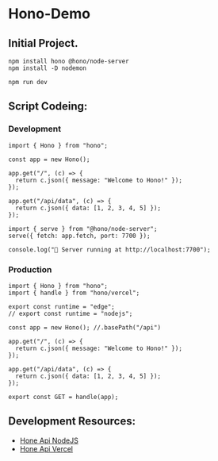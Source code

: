 # Hono-Demo

## Initial Project.

```owershell
npm install hono @hono/node-server
npm install -D nodemon

npm run dev
```

## Script Codeing:

### Development
```JS
import { Hono } from "hono";

const app = new Hono();

app.get("/", (c) => {
  return c.json({ message: "Welcome to Hono!" });
});

app.get("/api/data", (c) => {
  return c.json({ data: [1, 2, 3, 4, 5] });
});

import { serve } from "@hono/node-server";
serve({ fetch: app.fetch, port: 7700 });

console.log("🚀 Server running at http://localhost:7700");
```

### Production
```JS
import { Hono } from "hono";
import { handle } from "hono/vercel";

export const runtime = "edge";
// export const runtime = "nodejs";

const app = new Hono(); //.basePath("/api")

app.get("/", (c) => {
  return c.json({ message: "Welcome to Hono!" });
});

app.get("/api/data", (c) => {
  return c.json({ data: [1, 2, 3, 4, 5] });
});

export const GET = handle(app);
```

## Development Resources:

  * [Hone Api NodeJS](https://hono.dev/docs/getting-started/nodejs)
  * [Hone Api Vercel](https://hono.dev/docs/getting-started/vercel)

